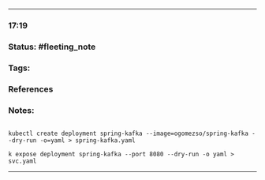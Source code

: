 --- 
### 17:19

### Status: #fleeting_note
### Tags:
### References

### Notes:

~~~

kubectl create deployment spring-kafka --image=ogomezso/spring-kafka --dry-run -o=yaml > spring-kafka.yaml

~~~

~~~
k expose deployment spring-kafka --port 8080 --dry-run -o yaml > svc.yaml
~~~
---